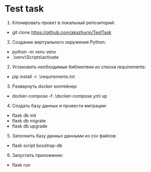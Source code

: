 # Test task

1. Клонировать проект в локальный репозиторий:
-  git clone https://github.com/akazhurin/TestTask
2. Создание виртуального окружения Python:
-  python -m venv venv
-  .\venv\Scripts\activate
2. Установить необходимые библиотеки из списка requirements:
-  pip install -r .\requirements.txt
3. Развернуть docker контейнер:
-  docker-compose -f .\docker-compose.yml up
4. Создать базу данных и провести миграции:
-  flask db init
-  flask db migrate
-  flask db upgrade
5. Заполнить базу данных данными из csv файлов:   
-  flask script boostrap-db
6. Запустить приложение:   
-  flask run
